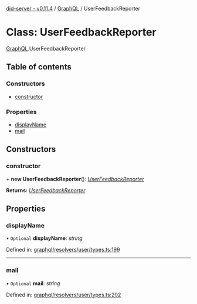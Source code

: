[did-server - v0.11.4](../README.md) / [GraphQL](../modules/graphql.md) / UserFeedbackReporter

# Class: UserFeedbackReporter

[GraphQL](../modules/graphql.md).UserFeedbackReporter

## Table of contents

### Constructors

- [constructor](graphql.userfeedbackreporter.md#constructor)

### Properties

- [displayName](graphql.userfeedbackreporter.md#displayname)
- [mail](graphql.userfeedbackreporter.md#mail)

## Constructors

### constructor

\+ **new UserFeedbackReporter**(): [*UserFeedbackReporter*](graphql.userfeedbackreporter.md)

**Returns:** [*UserFeedbackReporter*](graphql.userfeedbackreporter.md)

## Properties

### displayName

• `Optional` **displayName**: *string*

Defined in: [graphql/resolvers/user/types.ts:199](https://github.com/Puzzlepart/did/blob/dev/server/graphql/resolvers/user/types.ts#L199)

___

### mail

• `Optional` **mail**: *string*

Defined in: [graphql/resolvers/user/types.ts:202](https://github.com/Puzzlepart/did/blob/dev/server/graphql/resolvers/user/types.ts#L202)

